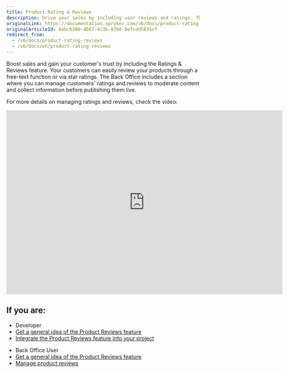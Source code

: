 ```yaml
---
title: Product Rating & Reviews
description: Drive your sales by including user reviews and ratings. They are proven to be a sign of trust and allow brands to receive valuable feedback.
originalLink: https://documentation.spryker.com/v6/docs/product-rating-reviews
originalArticleId: 0abcb389-4867-4c3b-87b0-0efcdd5835cf
redirect_from:
  - /v6/docs/product-rating-reviews
  - /v6/docs/en/product-rating-reviews
---
```


Boost sales and gain your customer's trust by including the Ratings & Reviews feature. Your customers can easily review your products through a free-text function or via star ratings. The Back Office includes a section where you can manage customers' ratings and reviews to moderate content and collect information before publishing them live.

For more details on managing ratings and reviews, check the video:
<iframe src="https://spryker.wistia.com/medias/efvyq9vfb8" title="Ratings and Reviews" allowtransparency="true" frameborder="0" scrolling="no" class="wistia_embed" name="wistia_embed" allowfullscreen="0" mozallowfullscreen="0" webkitallowfullscreen="0" oallowfullscreen="0" msallowfullscreen="0" width="720" height="480"></iframe>

## If you are:

<div class="mr-container">
    <div class="mr-list-container">
        <!-- col1 -->
        <div class="mr-col">
            <ul class="mr-list mr-list-green">
                <li class="mr-title">Developer</li>
                <li><a href="docs\scos\user\features\202009.0\product-rating-and-reviews\product-rating-and-reviews-feature-overview.md" class="mr-link">Get a general idea of the Product Reviews feature</a></li>
                <li><a href="docs\scos\dev\migration-and-integration\202009.0\feature-integration-guides\product-reviews-feature-integration.md" class="mr-link">Integrate the Product Reviews feature into your project</a></li>
            </ul>
        </div>
      <!-- col2 -->
        <div class="mr-col">
            <ul class="mr-list mr-list-blue">
                <li class="mr-title"> Back Office User</li>
                 <li><a href="docs\scos\user\features\202009.0\product-rating-and-reviews\product-rating-and-reviews-feature-overview.md" class="mr-link">Get a general idea of the Product Reviews feature</a></li>
                <li><a href="E:\Jekyll\spryker.github.io\docs\scos\user\user-guides\202009.0\back-office-user-guide\catalog\product-reviews\managing-product-reviews.md">Manage product reviews</a></li>
            </ul>
        </div>  
</div>
</div>
